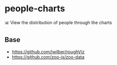 # people-charts

📊 View the distribution of people through the charts

## Base
- https://github.com/jwilber/roughViz
- https://github.com/zoo-js/zoo-data
